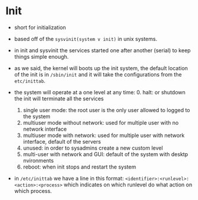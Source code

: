 # Init

- short for initialization

- based off of the `sysvinit(system v init)` in unix systems.

- in init and sysvinit the services started one after another (serial) to keep things simple enough.

- as we said, the kernel will boots up the init system, the default location of the init is in `/sbin/init` and it will take the configurations from the `etc/inittab`.

- the system will operate at a one level at any time:
  0. halt: or shutdown the init will terminate all the services
  1. single user mode: the root user is the only user allowed to logged to the system
  2. multiuser mode without network: used for multiple user with no network interface
  3. multiuser mode with network: used for multiple user with network interface, default of the servers
  4. unused: in order to sysadmins create a new custom level
  5. multi-user with network and GUI: default of the system with desktp nvironments
  6. reboot: when init stops and restart the system

- in `/etc/inittab` we have a line in this format: `<identifier>:<runlevel>:<action>:<process>` which indicates on which runlevel do what action on which process.
